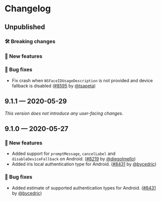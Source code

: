 # Changelog

## Unpublished

### 🛠 Breaking changes

### 🎉 New features

### 🐛 Bug fixes

- Fix crash when `NSFaceIDUsageDescription` is not provided and device fallback is disabled ([#8595](https://github.com/expo/expo/pull/8595) by [@tsapeta](https://github.com/tsapeta))

## 9.1.1 — 2020-05-29

*This version does not introduce any user-facing changes.*

## 9.1.0 — 2020-05-27

### 🎉 New features

- Added support for `promptMessage`, `cancelLabel` and `disableDeviceFallback` on Android. ([#8219](https://github.com/expo/expo/pull/8219) by [@diegolmello](https://github.com/diegolmello))
- Added iris local authentication type for Android. ([#8431](https://github.com/expo/expo/pull/8364) by [@bycedric](https://github.com/bycedric))

### 🐛 Bug fixes

- Added estimate of supported authentication types for Android. ([#8431](https://github.com/expo/expo/pull/8431) by [@bycedric](https://github.com/bycedric))

